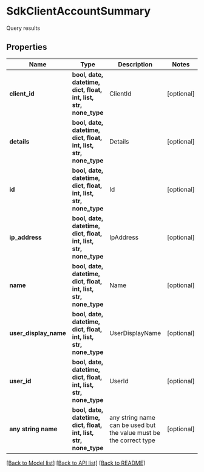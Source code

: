 # SdkClientAccountSummary

Query results

## Properties
Name | Type | Description | Notes
------------ | ------------- | ------------- | -------------
**client_id** | **bool, date, datetime, dict, float, int, list, str, none_type** | ClientId | [optional] 
**details** | **bool, date, datetime, dict, float, int, list, str, none_type** | Details | [optional] 
**id** | **bool, date, datetime, dict, float, int, list, str, none_type** | Id | [optional] 
**ip_address** | **bool, date, datetime, dict, float, int, list, str, none_type** | IpAddress | [optional] 
**name** | **bool, date, datetime, dict, float, int, list, str, none_type** | Name | [optional] 
**user_display_name** | **bool, date, datetime, dict, float, int, list, str, none_type** | UserDisplayName | [optional] 
**user_id** | **bool, date, datetime, dict, float, int, list, str, none_type** | UserId | [optional] 
**any string name** | **bool, date, datetime, dict, float, int, list, str, none_type** | any string name can be used but the value must be the correct type | [optional]

[[Back to Model list]](../README.md#documentation-for-models) [[Back to API list]](../README.md#documentation-for-api-endpoints) [[Back to README]](../README.md)


